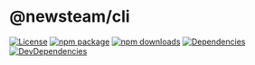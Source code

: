 # @newsteam/cli

[![License](https://img.shields.io/npm/l/@newsteam/cli.svg)](https://github.com/feight/newsteam/blob/master/LICENSE)
[![npm package](https://img.shields.io/npm/v/@newsteam/cli/latest.svg)](https://www.npmjs.com/package/@newsteam/cli)
[![npm downloads](https://img.shields.io/npm/dm/@newsteam/cli.svg)](https://www.npmjs.com/package/@newsteam/cli)
[![Dependencies](https://img.shields.io/david/feight/newsteam.svg?path=packages%2Fcli)](https://david-dm.org/feight/newsteam?path=packages/cli)
[![DevDependencies](https://img.shields.io/david/feight/newsteam.svg?path=packages%2Fcli)](https://david-dm.org/feight/newsteam?type=dev&path=packages/cli)